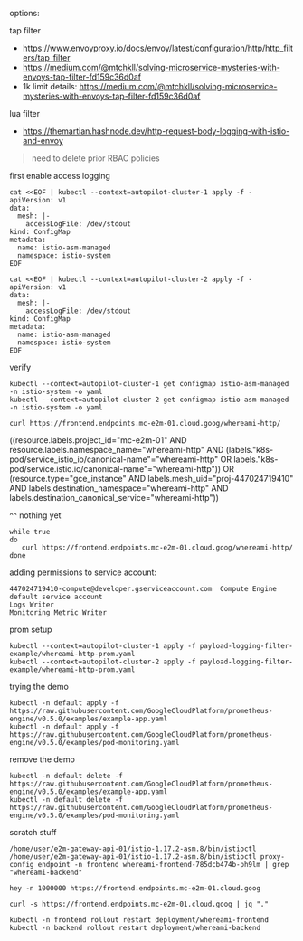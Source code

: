 options:

tap filter
- https://www.envoyproxy.io/docs/envoy/latest/configuration/http/http_filters/tap_filter
- https://medium.com/@mtchkll/solving-microservice-mysteries-with-envoys-tap-filter-fd159c36d0af
- 1k limit details: https://medium.com/@mtchkll/solving-microservice-mysteries-with-envoys-tap-filter-fd159c36d0af



lua filter
- https://themartian.hashnode.dev/http-request-body-logging-with-istio-and-envoy

> need to delete prior RBAC policies

first enable access logging 
```
cat <<EOF | kubectl --context=autopilot-cluster-1 apply -f -
apiVersion: v1
data:
  mesh: |-
    accessLogFile: /dev/stdout
kind: ConfigMap
metadata:
  name: istio-asm-managed
  namespace: istio-system
EOF
```

```
cat <<EOF | kubectl --context=autopilot-cluster-2 apply -f -
apiVersion: v1
data:
  mesh: |-
    accessLogFile: /dev/stdout
kind: ConfigMap
metadata:
  name: istio-asm-managed
  namespace: istio-system
EOF
```

verify
```
kubectl --context=autopilot-cluster-1 get configmap istio-asm-managed -n istio-system -o yaml
kubectl --context=autopilot-cluster-2 get configmap istio-asm-managed -n istio-system -o yaml
```

```
curl https://frontend.endpoints.mc-e2m-01.cloud.goog/whereami-http/
```

((resource.labels.project_id="mc-e2m-01" AND resource.labels.namespace_name="whereami-http" AND (labels."k8s-pod/service_istio_io/canonical-name"="whereami-http" OR labels."k8s-pod/service.istio.io/canonical-name"="whereami-http")) OR (resource.type="gce_instance" AND labels.mesh_uid="proj-447024719410" AND labels.destination_namespace="whereami-http" AND labels.destination_canonical_service="whereami-http"))

^^ nothing yet 

```
while true
do
   curl https://frontend.endpoints.mc-e2m-01.cloud.goog/whereami-http/
done
```

adding permissions to service account:
```
447024719410-compute@developer.gserviceaccount.com	Compute Engine default service account	
Logs Writer
Monitoring Metric Writer
```

prom setup
```
kubectl --context=autopilot-cluster-1 apply -f payload-logging-filter-example/whereami-http-prom.yaml
kubectl --context=autopilot-cluster-2 apply -f payload-logging-filter-example/whereami-http-prom.yaml
```

trying the demo
```
kubectl -n default apply -f https://raw.githubusercontent.com/GoogleCloudPlatform/prometheus-engine/v0.5.0/examples/example-app.yaml
kubectl -n default apply -f https://raw.githubusercontent.com/GoogleCloudPlatform/prometheus-engine/v0.5.0/examples/pod-monitoring.yaml
```

remove the demo 
```
kubectl -n default delete -f https://raw.githubusercontent.com/GoogleCloudPlatform/prometheus-engine/v0.5.0/examples/example-app.yaml
kubectl -n default delete -f https://raw.githubusercontent.com/GoogleCloudPlatform/prometheus-engine/v0.5.0/examples/pod-monitoring.yaml
```


scratch stuff
```
/home/user/e2m-gateway-api-01/istio-1.17.2-asm.8/bin/istioctl
/home/user/e2m-gateway-api-01/istio-1.17.2-asm.8/bin/istioctl proxy-config endpoint -n frontend whereami-frontend-785dcb474b-ph9lm | grep "whereami-backend"

hey -n 1000000 https://frontend.endpoints.mc-e2m-01.cloud.goog

curl -s https://frontend.endpoints.mc-e2m-01.cloud.goog | jq "."

kubectl -n frontend rollout restart deployment/whereami-frontend
kubectl -n backend rollout restart deployment/whereami-backend
```